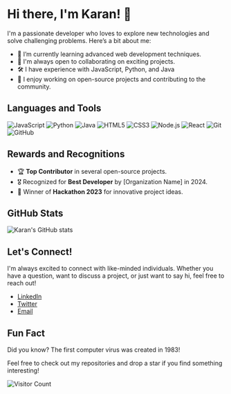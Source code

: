# Hi there, I'm Karan! 👋

I'm a passionate developer who loves to explore new technologies and solve challenging problems. Here’s a bit about me:

- 🌱 I’m currently learning advanced web development techniques.
- 💼 I'm always open to collaborating on exciting projects.
- 🛠️ I have experience with JavaScript, Python, and Java
- 🚀 I enjoy working on open-source projects and contributing to the community.

## Languages and Tools

![JavaScript](https://img.shields.io/badge/-JavaScript-F7DF1E?style=flat&logo=javascript&logoColor=black)
![Python](https://img.shields.io/badge/-Python-3776AB?style=flat&logo=python&logoColor=white)
![Java](https://img.shields.io/badge/-Java-007396?style=flat&logo=java&logoColor=white)
![HTML5](https://img.shields.io/badge/-HTML5-E34F26?style=flat&logo=html5&logoColor=white)
![CSS3](https://img.shields.io/badge/-CSS3-1572B6?style=flat&logo=css3&logoColor=white)
![Node.js](https://img.shields.io/badge/-Node.js-339933?style=flat&logo=node.js&logoColor=white)
![React](https://img.shields.io/badge/-React-61DAFB?style=flat&logo=react&logoColor=black)
![Git](https://img.shields.io/badge/-Git-F05032?style=flat&logo=git&logoColor=white)
![GitHub](https://img.shields.io/badge/-GitHub-181717?style=flat&logo=github&logoColor=white)

## Rewards and Recognitions

- 🏆 **Top Contributor** in several open-source projects.
- 🎖️ Recognized for **Best Developer** by [Organization Name] in 2024.
- 🥇 Winner of **Hackathon 2023** for innovative project ideas.

## GitHub Stats

![Karan's GitHub stats](https://github-readme-stats.vercel.app/api?username=karan4533&show_icons=true&theme=radical)

## Let's Connect!

I'm always excited to connect with like-minded individuals. Whether you have a question, want to discuss a project, or just want to say hi, feel free to reach out!

- [LinkedIn](https://www.linkedin.com/in/karan4533)
- [Twitter](https://twitter.com/karan4533)
- [Email](mailto:karan4533@example.com)

## Fun Fact

Did you know? The first computer virus was created in 1983!

Feel free to check out my repositories and drop a star if you find something interesting!

![Visitor Count](https://profile-counter.glitch.me/karan4533/count.svg)
